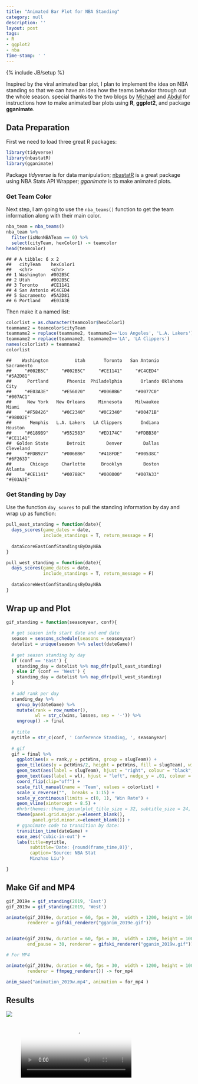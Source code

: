 ```yaml
---
title: "Animated Bar Plot for NBA Standing"
category: null
description: ''
layout: post
tags:
- R
- ggplot2
- nba
Time-stamp: ' '
---
```

{% include JB/setup %}

Inspired by the viral animated bar plot, I plan to implement the idea on
NBA standing so that we can have an idea how the teams behavior through
out the whole season. special thanks to the two blogs by
[Michael](https://michaeltoth.me/how-to-create-a-bar-chart-race-in-r-mapping-united-states-city-population-1790-2010.html)
and
[Abdul](https://datascienceplus.com/how-to-build-animated-bar-plots-using-r/)
for instructions how to make animated bar plots using **R**,
**ggplot2**, and package **gganimate**.

Data Preparation
----------------

First we need to load three great R packages:

``` r
library(tidyverse)
library(nbastatR)
library(gganimate)
```

Package *tidyverse* is for data manipulation;
[nbastatR](https://github.com/abresler/nbastatR) is a great package
using NBA Stats API Wrapper; *gganimate* is to make animated plots.

### Get Team Color

Next step, I am going to use the `nba_teams()` function to get the team
information along with their main color.

``` r
nba_team = nba_teams()
nba_team %>% 
  filter(isNonNBATeam == 0) %>% 
  select(cityTeam, hexColor1) -> teamcolor
head(teamcolor)
```

    ## # A tibble: 6 x 2
    ##   cityTeam    hexColor1
    ##   <chr>       <chr>    
    ## 1 Washington  #002B5C  
    ## 2 Utah        #002B5C  
    ## 3 Toronto     #CE1141  
    ## 4 San Antonio #C4CED4  
    ## 5 Sacramento  #5A2D81  
    ## 6 Portland    #E03A3E

Then make it a named list:

``` r
colorlist = as.character(teamcolor$hexColor1)
teamname2 = teamcolor$cityTeam
teamname2 = replace(teamname2, teamname2=='Los Angeles', 'L.A. Lakers')
teamname2 = replace(teamname2, teamname2=='LA', 'LA Clippers')
names(colorlist) = teamname2
colorlist
```

    ##    Washington          Utah       Toronto   San Antonio    Sacramento 
    ##     "#002B5C"     "#002B5C"     "#CE1141"     "#C4CED4"     "#5A2D81" 
    ##      Portland       Phoenix  Philadelphia       Orlando Oklahoma City 
    ##     "#E03A3E"     "#E56020"     "#006BB6"     "#0077C0"     "#007AC1" 
    ##      New York   New Orleans     Minnesota     Milwaukee         Miami 
    ##     "#F58426"     "#0C2340"     "#0C2340"     "#00471B"     "#98002E" 
    ##       Memphis   L.A. Lakers   LA Clippers       Indiana       Houston 
    ##     "#6189B9"     "#552583"     "#ED174C"     "#FDBB30"     "#CE1141" 
    ##  Golden State       Detroit        Denver        Dallas     Cleveland 
    ##     "#FDB927"     "#006BB6"     "#418FDE"     "#00538C"     "#6F263D" 
    ##       Chicago     Charlotte      Brooklyn        Boston       Atlanta 
    ##     "#CE1141"     "#00788C"     "#000000"     "#007A33"     "#E03A3E"

### Get Standing by Day

Use the function `day_scores` to pull the standing information by day
and wrap up as function:

``` r
pull_east_standing = function(date){
  days_scores(game_dates = date, 
              include_standings = T, return_message = F)
  
  dataScoreEastConfStandingsByDayNBA
}

pull_west_standing = function(date){
  days_scores(game_dates = date, 
              include_standings = T, return_message = F)
  
  dataScoreWestConfStandingsByDayNBA
}
```

## Wrap up and Plot


``` r
gif_standing = function(seasonyear, conf){
  
  # get season info start date and end date
  season = seasons_schedule(seasons = seasonyear)
  datelist = unique(season %>% select(dateGame))
  
  # get season standing by day
  if (conf == 'East') {
    standing_day = datelist %>% map_dfr(pull_east_standing)
  } else if (conf == 'West') {
    standing_day = datelist %>% map_dfr(pull_west_standing)
  }
  
  # add rank per day
  standing_day %>% 
    group_by(dateGame) %>% 
    mutate(rank = row_number(),
           wl = str_c(wins, losses, sep = '-')) %>% 
    ungroup() -> final
  
  # title
  mytitle = str_c(conf, ' Conference Standing, ', seasonyear)
  
  # gif
  gif = final %>%
    ggplot(aes(x = rank,y = pctWins, group = slugTeam)) +
    geom_tile(aes(y = pctWins/2, height = pctWins, fill = slugTeam), width = 0.9) +
    geom_text(aes(label = slugTeam), hjust = "right", colour = "black", fontface = "bold", nudge_y = -0.02) +
    geom_text(aes(label = wl), hjust = "left", nudge_y = .01, colour = "grey30") +
    coord_flip(clip="off") +
    scale_fill_manual(name = 'Team', values = colorlist) +
    scale_x_reverse("",  breaks = 1:15) +
    scale_y_continuous(limits = c(0, 1), "Win Rate") +
    geom_vline(xintercept = 8.5) +
    #hrbrthemes::theme_ipsum(plot_title_size = 32, subtitle_size = 24, caption_size = 20, base_size = 20) +
    theme(panel.grid.major.y=element_blank(),
          panel.grid.minor.x=element_blank()) +
    # gganimate code to transition by date:
    transition_time(dateGame) +
    ease_aes('cubic-in-out') +
    labs(title=mytitle,
         subtitle='Date: {round(frame_time,0)}',
         caption='Source: NBA Stat 
         Minzhao Liu')

}
```

## Make Gif and MP4

``` r
gif_2019e = gif_standing(2019, 'East')
gif_2019w = gif_standing(2019, 'West')

animate(gif_2019e, duration = 60, fps = 20,  width = 1200, height = 1000, end_pause = 30,
        renderer = gifski_renderer("gganim_2019e.gif")) 


animate(gif_2019w, duration = 60, fps = 30,  width = 1200, height = 1000, 
        end_pause = 30, renderer = gifski_renderer("gganim_2019w.gif")) 

# For MP4

animate(gif_2019w, duration = 60, fps = 30,  width = 1200, height = 1000, end_pause = 30, 
        renderer = ffmpeg_renderer()) -> for_mp4

anim_save("animation_2019w.mp4", animation = for_mp4 )
```

Results
---------------

![](../assets/figures/gganim_2019e.gif)


<figure class="video_container">
  <video controls="true" allowfullscreen="true" poster="../assets/figures/animation_2019w.mp4">
    <source src="../assets/figures/animation_2019w.mp4" type="video/mp4">
  </video>
</figure>

